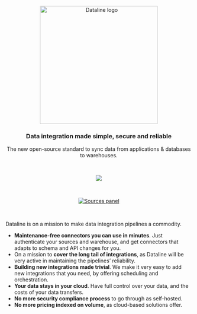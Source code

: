 <p align="center">
  <a href="https://dataline.io">
    <img src="https://dataline.io/wp-content/uploads/2020/08/Dataline_light-background.svg" width="318px" alt="Dataline logo" />
  </a>
</p>
<h3 align="center">Data integration made simple, secure and reliable</h3>
<p align="center">The new open-source standard to sync data from applications & databases to warehouses.</p>
<br />

<p align="center">
  <a href="https://docs.dataline.io/deployment/deploying-dataline">
    <img src="https://dataline.io/wp-content/uploads/2020/08/Deploy-with-Docker.png"  />
  </a>
</p>

<br>

<p align="center">
  <a href="https://dataline.io">
    <img src="https://dataline.io/wp-content/uploads/2020/08/Sources_List.png" alt="Sources panel" />
  </a>
</p>

<br>

Dataline is on a mission to make data integration pipelines a commodity.

- **Maintenance-free connectors you can use in minutes**. Just authenticate your sources and warehouse, and get connectors that adapts to schema and API changes for you.
- On a mission to **cover the long tail of integrations**, as Dataline will be very active in maintaining the pipelines’ reliability. 
- **Building new integrations made trivial**. We make it very easy to add new integrations that you need, by offering scheduling and orchestration. 
- **Your data stays in your cloud**. Have full control over your data, and the costs of your data transfers. 
- **No more security compliance process** to go through as self-hosted. 
- **No more pricing indexed on volume**, as cloud-based solutions offer. 
